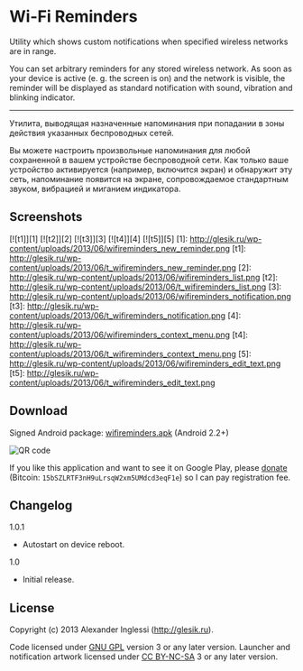 # Wi-Fi Reminders

Utility which shows custom notifications when specified wireless networks are in range.

You can set arbitrary reminders for any stored wireless network. As soon as your device is active (e. g. the screen is on) and the network is visible, the reminder will be displayed as standard notification with sound, vibration and blinking indicator.

---

Утилита, выводящая назначенные напоминания при попадании в зоны действия указанных беспроводных сетей.

Вы можете настроить произвольные напоминания для любой сохраненной в вашем устройстве беспроводной сети. Как только ваше устройство активируется (например, включится экран) и обнаружит эту сеть, напоминание появится на экране, сопровождаемое стандартным звуком, вибрацией и миганием индикатора.

## Screenshots

[![t1]][1] [![t2]][2] [![t3]][3] [![t4]][4] [![t5]][5]
[1]: http://glesik.ru/wp-content/uploads/2013/06/wifireminders_new_reminder.png
[t1]: http://glesik.ru/wp-content/uploads/2013/06/t_wifireminders_new_reminder.png
[2]: http://glesik.ru/wp-content/uploads/2013/06/wifireminders_list.png
[t2]: http://glesik.ru/wp-content/uploads/2013/06/t_wifireminders_list.png
[3]: http://glesik.ru/wp-content/uploads/2013/06/wifireminders_notification.png
[t3]: http://glesik.ru/wp-content/uploads/2013/06/t_wifireminders_notification.png
[4]: http://glesik.ru/wp-content/uploads/2013/06/wifireminders_context_menu.png
[t4]: http://glesik.ru/wp-content/uploads/2013/06/t_wifireminders_context_menu.png
[5]: http://glesik.ru/wp-content/uploads/2013/06/wifireminders_edit_text.png
[t5]: http://glesik.ru/wp-content/uploads/2013/06/t_wifireminders_edit_text.png

## Download

Signed Android package: [wifireminders.apk](http://glesik.ru/playground/android/wifireminders.apk) (Android 2.2+)

![QR code](http://glesik.ru/playground/android/wifireminders_qr.png "QR code")

If you like this application and want to see it on Google Play, please [donate](https://www.paypal.com/cgi-bin/webscr?cmd=_s-xclick&hosted_button_id=8RNEWF8QHQHTN) (Bitcoin: `15bSZLRTF3nH9uLrsqW2xm5UMdcd3eqF1e`) so I can pay registration fee.

## Changelog

1.0.1

 * Autostart on device reboot.

1.0

 * Initial release.

## License

Copyright (c) 2013 Alexander Inglessi (http://glesik.ru).

Code licensed under [GNU GPL](http://www.gnu.org/licenses/gpl.html) version 3 or any later version. Launcher and notification artwork licensed under [CC BY-NC-SA](http://creativecommons.org/licenses/by-nc-sa/3.0/) 3 or any later version.
